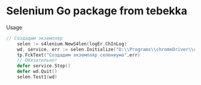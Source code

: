 # Selenium Go package from tebekka
Usage

```go
// Создадим экземпляр
	selen := s4lenium.NewS4len(logEr.ChInLog)
	wd, service, err := selen.Initialize("D:\\Programs\\chromeDriver\\chromedriver_83.exe")
	tp.FckText("Создадим экземпляр селениума",err)
	// Обязательно!
	defer service.Stop()
	defer wd.Quit()
    selen.Test1(wd)
```
